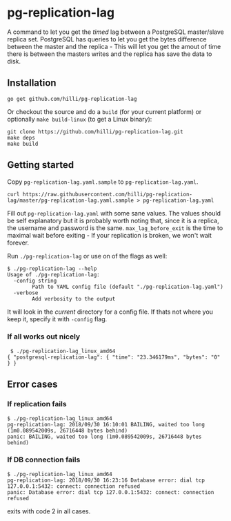 # pg-replication-lag

A command to let you get the _timed_ lag between a PostgreSQL master/slave replica set. PostgreSQL has queries to let you get the bytes difference between the master and the replica - This will let you get the amout of time there is between the masters writes and the replica has save the data to disk.

## Installation

```
go get github.com/hilli/pg-replication-lag
```

Or checkout the source and do a `build` (for your current platform) or optionally `make build-linux` (to get a Linux binary):

```
git clone https://github.com/hilli/pg-replication-lag.git
make deps
make build
```

## Getting started
Copy `pg-replication-lag.yaml.sample` to `pg-replication-lag.yaml`. 

```
curl https://raw.githubusercontent.com/hilli/pg-replication-lag/master/pg-replication-lag.yaml.sample > pg-replication-lag.yaml
```

Fill out `pg-replication-lag.yaml` with some sane values. The values should be self explanatory but it is probably worth noting that, since it is a replica, the username and password is the same. `max_lag_before_exit` is the time to maximal wait before exiting - If your replication is broken, we won't wait forever.

 Run `./pg-replication-lag` or use on of the flags as well:

```
$ ./pg-replication-lag --help
Usage of ./pg-replication-lag:
  -config string
    	Path to YAML config file (default "./pg-replication-lag.yaml")
  -verbose
    	Add verbosity to the output
```

It will look in the _current_ directory for a config file. If thats not where you keep it, specify it with `-config` flag.

### If all works out nicely

```
 $ ./pg-replication-lag_linux_amd64
{ "postgresql-replication-lag": { "time": "23.346179ms", "bytes": "0" } }
```

## Error cases
### If replication fails

```
$ ./pg-replication-lag_linux_amd64
pg-replication-lag: 2018/09/30 16:10:01 BAILING, waited too long (1m0.089542009s, 26716448 bytes behind)
panic: BAILING, waited too long (1m0.089542009s, 26716448 bytes behind)
```

### If DB connection fails

```
$ ./pg-replication-lag_linux_amd64
pg-replication-lag: 2018/09/30 16:23:16 Database error: dial tcp 127.0.0.1:5432: connect: connection refused
panic: Database error: dial tcp 127.0.0.1:5432: connect: connection refused
```

exits with code 2 in all cases.

